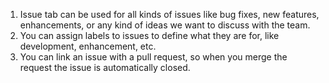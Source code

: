 1. Issue tab can be used for all kinds of issues like bug fixes, new features, enhancements, or any kind of ideas we want to discuss with the team.
2. You can assign labels to issues to define what they are for, like development, enhancement, etc.
3. You can link an issue with a pull request, so when you merge the request the issue is automatically closed.